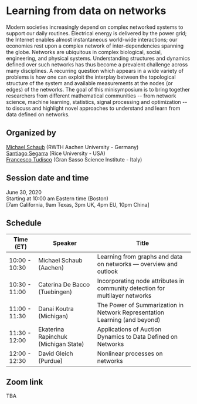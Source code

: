 # Learning from data on networks

Modern societies increasingly depend on complex networked systems to support our daily routines. Electrical energy is delivered by the power grid; the Internet enables almost instantaneous world-wide interactions; our economies rest upon a complex network of inter-dependencies spanning the globe. Networks are ubiquitous in complex biological, social, engineering, and physical systems. 
Understanding structures and dynamics defined over such networks has thus become a prevalent challenge across many disciplines. A recurring question which appears in a wide variety of problems is how one can exploit the interplay between the topological structure of the system and available measurements at the nodes (or edges) of the networks. 
The goal of this minisymposium is to bring together researchers from different mathematical communities -- from network science, machine learning, statistics, signal processing and optimization -- to discuss and highlight novel approaches to understand and learn from data defined on networks. 

## Organized by   

[Michael Schaub](https://michaelschaub.github.io/)    (RWTH Aachen University - Germany)   
[Santiago Segarra](https://segarra.rice.edu/)     (Rice University - USA)   
[Francesco Tudisco](https://ftudisco.gitlab.io/)     (Gran Sasso Science Institute - Italy)   


## Session date and time   

June 30, 2020   
Starting at 10:00 am Eastern time (Boston)   
\[7am California, 9am Texas, 3pm UK, 4pm EU, 10pm China\]


## Schedule   


| Time (ET)     | Speaker                              | Title                                                                         |
| ------------- | ------------------------------------ | ---------------------------------------------------------------------------- |
| 10:00 - 10:30 | Michael Schaub (Aachen)              | Learning from graphs and data on networks — overview and outlook             |
| 10:30 - 11:00 | Caterina De Bacco (Tuebingen)        | Incorporating node attributes in community detection for multilayer networks |
| 11:00 - 11:30 | Danai Koutra (Michigan)              | The Power of Summarization in Network Representation Learning (and beyond)   |
| 11:30 - 12:00 | Ekaterina Rapinchuk (Michigan State) | Applications of Auction Dynamics to Data Defined on Networks                 |
| 12:00 - 12:30 | David Gleich (Purdue)                | Nonlinear processes on networks                                              |

## Zoom link  
TBA




